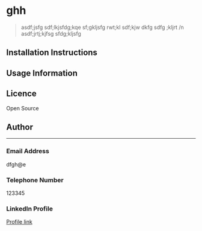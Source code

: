 

 # ghh
> asdf;jsfg sdf;lkjsfdg;kqe sf;gkljsfg rwt;kl sdf;kjw dkfg sdfg ;kljrt /n asdf;jrtj;kjfsg sfdg;kljsfg
 ## Installation Instructions


 ## Usage Information


 ## Licence
 Open Source

 ## Author


 ***

 ### Email Address
 dfgh@e

 ### Telephone Number
 123345

 ### LinkedIn Profile
 [Profile link]() 